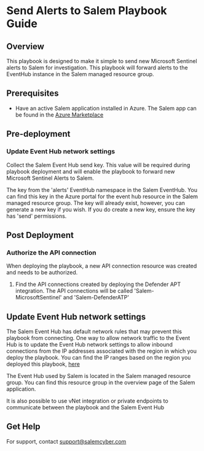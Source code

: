 # Send Alerts to Salem Playbook Guide

## Overview

This playbook is designed to make it simple to send new Microsoft Sentinel alerts to Salem for investigation.  This playbook will forward alerts to the EventHub instance in the Salem managed resource group.

## Prerequisites

- Have an active Salem application installed in Azure.  The Salem app can be found in the [Azure Marketplace](https://portal.azure.com/#view/Microsoft_Azure_Marketplace/GalleryItemDetailsBladeNopdl/id/saleminc1627928803559.salemcyber)

## Pre-deployment

### Update Event Hub network settings

Collect the Salem Event Hub send key.  This value will be required during playbook deployment and will enable the playbook to forward new Microsoft Sentinel Alerts to Salem.

The key from the 'alerts' EventHub namespace in the Salem EventHub.  You can find this key in the Azure portal for the event hub resource in the Salem managed resource group.  The key will already exist, however, you can generate a new key if you wish.  If you do create a new key, ensure the key has 'send' permissions.

## Post Deployment

### Authorize the API connection

When deploying the playbook, a new API connection resource was created and needs to be authorized.

1. Find the API connections created by deploying the Defender APT integration.  The API connections will be called 'Salem-MicrosoftSentinel' and 'Salem-DefenderATP'

## Update Event Hub network settings

The Salem Event Hub has default network rules that may prevent this playbook from connecting.  One way to allow network traffic to the Event Hub is to update the Event Hub network settings to allow inbound connections from the IP addresses associated with the region in which you deploy the playbook.  You can find the IP ranges based on the region you deployed this playbook, [here](https://learn.microsoft.com/en-us/connectors/common/outbound-ip-addresses#azure-logic-apps)

The Event Hub used by Salem is located in the Salem managed resource group.  You can find this resource group in the overview page of the Salem application.

It is also possible to use vNet integration or private endpoints to communicate between the playbook and the Salem Event Hub

## Get Help

For support, contact [support@salemcyber.com](mailto:support@salemcyber.com)

